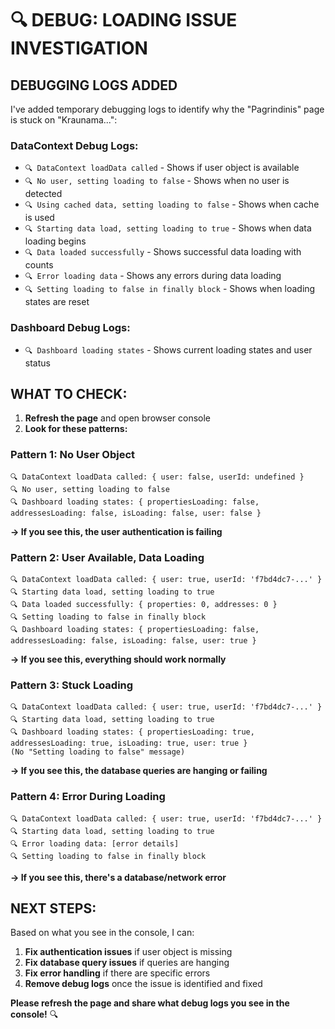 # 🔍 DEBUG: LOADING ISSUE INVESTIGATION

## **DEBUGGING LOGS ADDED**

I've added temporary debugging logs to identify why the "Pagrindinis" page is stuck on "Kraunama...":

### **DataContext Debug Logs:**
- `🔍 DataContext loadData called` - Shows if user object is available
- `🔍 No user, setting loading to false` - Shows when no user is detected
- `🔍 Using cached data, setting loading to false` - Shows when cache is used
- `🔍 Starting data load, setting loading to true` - Shows when data loading begins
- `🔍 Data loaded successfully` - Shows successful data loading with counts
- `🔍 Error loading data` - Shows any errors during data loading
- `🔍 Setting loading to false in finally block` - Shows when loading states are reset

### **Dashboard Debug Logs:**
- `🔍 Dashboard loading states` - Shows current loading states and user status

## **WHAT TO CHECK:**

1. **Refresh the page** and open browser console
2. **Look for these patterns:**

### **Pattern 1: No User Object**
```
🔍 DataContext loadData called: { user: false, userId: undefined }
🔍 No user, setting loading to false
🔍 Dashboard loading states: { propertiesLoading: false, addressesLoading: false, isLoading: false, user: false }
```
**→ If you see this, the user authentication is failing**

### **Pattern 2: User Available, Data Loading**
```
🔍 DataContext loadData called: { user: true, userId: 'f7bd4dc7-...' }
🔍 Starting data load, setting loading to true
🔍 Data loaded successfully: { properties: 0, addresses: 0 }
🔍 Setting loading to false in finally block
🔍 Dashboard loading states: { propertiesLoading: false, addressesLoading: false, isLoading: false, user: true }
```
**→ If you see this, everything should work normally**

### **Pattern 3: Stuck Loading**
```
🔍 DataContext loadData called: { user: true, userId: 'f7bd4dc7-...' }
🔍 Starting data load, setting loading to true
🔍 Dashboard loading states: { propertiesLoading: true, addressesLoading: true, isLoading: true, user: true }
(No "Setting loading to false" message)
```
**→ If you see this, the database queries are hanging or failing**

### **Pattern 4: Error During Loading**
```
🔍 DataContext loadData called: { user: true, userId: 'f7bd4dc7-...' }
🔍 Starting data load, setting loading to true
🔍 Error loading data: [error details]
🔍 Setting loading to false in finally block
```
**→ If you see this, there's a database/network error**

## **NEXT STEPS:**

Based on what you see in the console, I can:

1. **Fix authentication issues** if user object is missing
2. **Fix database query issues** if queries are hanging
3. **Fix error handling** if there are specific errors
4. **Remove debug logs** once the issue is identified and fixed

**Please refresh the page and share what debug logs you see in the console!** 🔍



